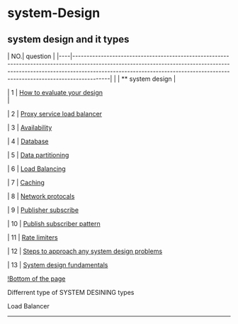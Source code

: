 # system-Design
## system design and it types
| NO.| question
|
|----|-------------------------------------------------------------------------------------------------------------------------------------------------------------------------------------------------------------------------------------------------------|
|    | ** system design |

| 1  |  [How to evaluate your design](#)                                                                                                                                        
|

 | 2 |  [Proxy service load balancer](#)

 | 3 |  [Availability](#)

 | 4 |  [Database](#)

 | 5 |  [Data partitioning](#)

 | 6 |  [Load Balancing](#)

 | 7 |  [Caching](#)

 | 8 |  [Network protocals](#)

 | 9 |  [Publisher subscribe](#)

 | 10 |  [Publish subscriber pattern](#)

 | 11 |  [Rate limiters](#)

 | 12 |  [Steps to approach any system design problems](#)

 | 13 |  [System design fundamentals](#)


[!Bottom of the page](system-design-and=its=types)

<!--<p> section 1 </p>
<p> section 2 </p>-->
<p> Differrent type of SYSTEM DESINING types <br> <p> Load Balancer </p>  <hr>



















